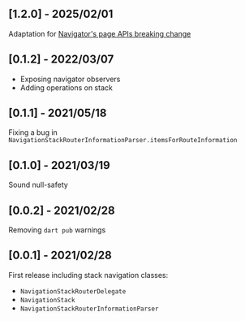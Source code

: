 ## [1.2.0] - 2025/02/01

Adaptation for [Navigator's page APIs breaking change](https://docs.flutter.dev/release/breaking-changes/navigator-and-page-api)

## [0.1.2] - 2022/03/07

- Exposing navigator observers
- Adding operations on stack

## [0.1.1] - 2021/05/18

Fixing a bug in `NavigationStackRouterInformationParser.itemsForRouteInformation`

## [0.1.0] - 2021/03/19

Sound null-safety

## [0.0.2] - 2021/02/28

Removing `dart pub` warnings

## [0.0.1] - 2021/02/28

First release including stack navigation classes:

- `NavigationStackRouterDelegate`
- `NavigationStack`
- `NavigationStackRouterInformationParser`

